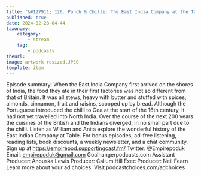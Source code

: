```yaml
---
title: "&#127911; 126. Punch & Chilli: The East India Company at the Table"
published: true
date: 2024-02-28-04-44
taxonomy:
    category:
        - stream
    tag:
        - podcasts
theurl: 
image: artwork-resized.JPEG
template: item
---
```


Episode summary: When the East India Company first arrived on the shores of India, the food they ate in their first factories was not so different from that of Britain. It was all stews, heavy with butter and stuffed with spices, almonds, cinnamon, fruit and raisins, scooped up by bread. Although the Portuguese introduced the chilli to Goa at the start of the 16th century, it had not yet travelled into North India. Over the course of the next 200 years the cuisines of the British and the Indians diverged, in no small part due to the chilli. Listen as William and Anita explore the wonderful history of the East Indian Company at Table. For bonus episodes, ad-free listening, reading lists, book discounts, a weekly newsletter, and a chat community. Sign up at https://empirepod.supportingcast.fm/ Twitter: @Empirepoduk Email: empirepoduk@gmail.com Goalhangerpodcasts.com Assistant Producer: Anouska Lewis Producer: Callum Hill Exec Producer: Neil Fearn Learn more about your ad choices. Visit podcastchoices.com/adchoices
